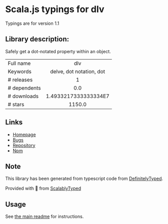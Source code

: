 
# Scala.js typings for dlv

Typings are for version 1.1

## Library description:
Safely get a dot-notated property within an object.

|                    |                 |
| ------------------ | :-------------: |
| Full name          | dlv |
| Keywords           | delve, dot notation, dot |
| # releases         | 1 |
| # dependents       | 0.0 |
| # downloads        | 1.4933217333333334E7 |
| # stars            | 1150.0 |

## Links
- [Homepage](https://github.com/developit/dlv#readme)
- [Bugs](https://github.com/developit/dlv/issues)
- [Repository](https://github.com/developit/dlv)
- [Npm](https://www.npmjs.com/package/dlv)
    


## Note
This library has been generated from typescript code from [DefinitelyTyped](https://definitelytyped.org).

Provided with :purple_heart: from [ScalablyTyped](https://github.com/oyvindberg/ScalablyTyped)

## Usage
See [the main readme](../../readme.md) for instructions.


